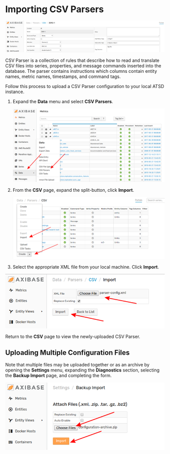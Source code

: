 # Importing CSV Parsers

![](./images/parser.png)

CSV Parser is a collection of rules that describe how to read and translate CSV files into series, properties, and message commands inserted into the database. The parser contains instructions which columns contain entity names, metric names, timestamps, and command tags.

Follow this process to upload a CSV Parser configuration to your local ATSD instance.

1. Expand the **Data** menu and select **CSV Parsers**.

    ![](./images/data-csv-path.png)

2. From the **CSV** page, expand the split-button, click **Import**.

    ![](./images/csv-import.png)

3. Select the appropriate XML file from your local machine. Click **Import**.

![](./images/import-parser-config.png)

Return to the **CSV** page to view the newly-uploaded CSV Parser.

## Uploading Multiple Configuration Files

Note that multiple files may be uploaded together or as an archive by opening the **Settings** menu, expanding the **Diagnostics** section, selecting the **Backup Import** page, and completing the form.

![](./images/backup-import.png)
